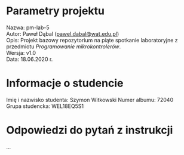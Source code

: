 # Parametry projektu

Nazwa: pm-lab-5  
Autor: Paweł Dąbal (pawel.dabal@wat.edu.pl)  
Opis: Projekt bazowy repozytorium na piąte spotkanie laboratoryjne z przedmiotu _Programowanie mikrokontrolerów_.  
Wersja: v1.0  
Data: 18.06.2020 r.

# Informacje o studencie

Imię i nazwisko studenta: Szymon Witkowski
Numer albumu: 72040  
Grupa studencka: WEL18EQ5S1

# Odpowiedzi do pytań z instrukcji
...
